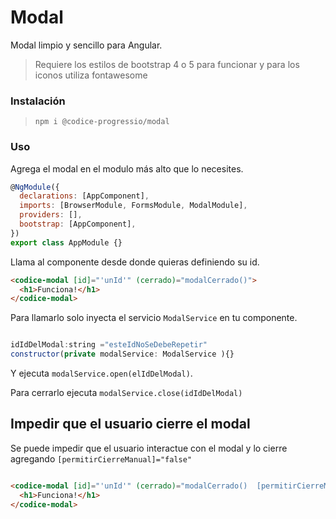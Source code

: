 # Modal

Modal limpio y sencillo para Angular.

> Requiere los estilos de bootstrap 4 o 5 para funcionar y para los iconos
> utiliza fontawesome

### Instalación

> `npm i @codice-progressio/modal`

### Uso

Agrega el modal en el modulo más alto que lo necesites.

```javascript
@NgModule({
  declarations: [AppComponent],
  imports: [BrowserModule, FormsModule, ModalModule],
  providers: [],
  bootstrap: [AppComponent],
})
export class AppModule {}
```

Llama al componente desde donde quieras definiendo su id.

```html
<codice-modal [id]="'unId'" (cerrado)="modalCerrado()">
  <h1>Funciona!</h1>
</codice-modal>
```

Para llamarlo solo inyecta el servicio `ModalService` en tu componente.

```javascript

idIdDelModal:string ="esteIdNoSeDebeRepetir"
constructor(private modalService: ModalService ){}

```

Y ejecuta `modalService.open(elIdDelModal)`.

Para cerrarlo ejecuta `modalService.close(idIdDelModal)`

## Impedir que el usuario cierre el modal

Se puede impedir que el usuario interactue con el modal y lo cierre agregando
`[permitirCierreManual]="false"`

```html

<codice-modal [id]="'unId'" (cerrado)="modalCerrado()  [permitirCierreManual]="false" >
  <h1>Funciona!</h1>
</codice-modal>


```
